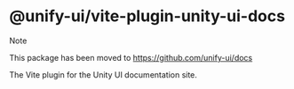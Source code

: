 # @unify-ui/vite-plugin-unity-ui-docs

> [!NOTE]
> This package has been moved to https://github.com/unify-ui/docs

The Vite plugin for the Unity UI documentation site.
